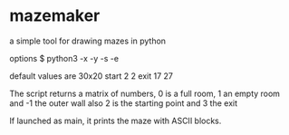 # mazemaker
a simple tool for drawing mazes in python

options
$ python3 -x <width> -y <height> -s <start Y> <start X> -e <exit Y> <exit X>

default values are 30x20 start 2 2 exit 17 27

The script returns a matrix of numbers, 0 is a full room, 1 an empty room and -1 the outer wall
also 2 is the starting point and 3 the exit

If launched as main, it prints the maze with ASCII blocks.
